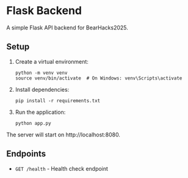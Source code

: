 # Flask Backend

A simple Flask API backend for BearHacks2025.

## Setup

1. Create a virtual environment:

   ```
   python -m venv venv
   source venv/bin/activate  # On Windows: venv\Scripts\activate
   ```

2. Install dependencies:

   ```
   pip install -r requirements.txt
   ```

3. Run the application:
   ```
   python app.py
   ```

The server will start on http://localhost:8080.

## Endpoints

- `GET /health` - Health check endpoint
